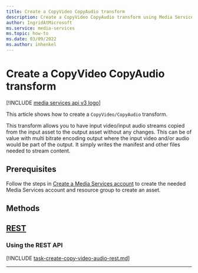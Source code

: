 ```yaml
---
title: Create a CopyVideo CopyAudio transform
description: Create a CopyVideo CopyAudio transform using Media Services API.
author: IngridAtMicrosoft
ms.service: media-services
ms.topic: how-to
ms.date: 03/09/2022
ms.author: inhenkel
---
```


# Create a CopyVideo CopyAudio transform

[!INCLUDE [media services api v3 logo](./includes/v3-hr.md)]

This article shows how to create a `CopyVideo/CopyAudio` transform.

This transform allows you to have input video/input audio streams copied from the input asset to the output asset without any changes. This can be of value with multi bitrate encoding output where the input video and/or audio would be part of the output. It simply writes the manifest and other files needed to stream content.

## Prerequisites

Follow the steps in [Create a Media Services account](./account-create-how-to.md) to create the needed Media Services account and resource group to create an asset.

## Methods

## [REST](#tab/rest/)

### Using the REST API

[!INCLUDE [task-create-copy-video-audio-rest.md](./includes/task-create-copy-video-audio-rest.md)]

---
